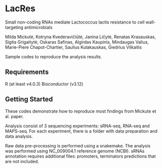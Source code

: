 # LacRes
Small non-coding RNAs mediate Lactococcus lactis resistance to cell wall-targeting antimicrobials

Milda Mickutė, Kotryna Kvederavičiūtė, Janina Ličytė, Renatas Krasauskas, Sigita Grigaitytė, Oskaras Safinas, Algirdas Kaupinis, Mindaugas Valius, Marie-Piere Chapot-Chartier, Saulius Kulakauskas, Giedrius Vilkaitis


Sample codes to reproduce the analysis results.

## Requirements
R (at least v4.0.3)
Bioconductor (v3.12)

## Getting Started
These codes demonstrate how to reproduce most findings from Mickute et al. paper. 

Analysis consist of 3 sequencing experiments: sRNA-seq, RNA-seq and MAPS-seq. For each experiment, there is a folder with data preparation and data analysis.

Raw data pre-processing is performed using a snakemake. 
The analysis was performed using NC_009004.1 reference genome (NCBI). sRNAs annotation requires additional files: promoters, terminators predictions that are not included.  

